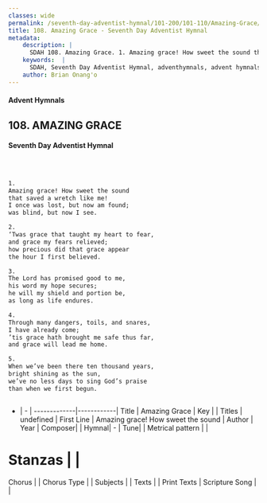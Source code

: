 ```yaml
---
classes: wide
permalink: /seventh-day-adventist-hymnal/101-200/101-110/Amazing-Grace/
title: 108. Amazing Grace - Seventh Day Adventist Hymnal
metadata:
    description: |
      SDAH 108. Amazing Grace. 1. Amazing grace! How sweet the sound that saved a wretch like me! I once was lost, but now am found; was blind, but now I see.
    keywords:  |
      SDAH, Seventh Day Adventist Hymnal, adventhymnals, advent hymnals, Amazing Grace, Amazing grace! How sweet the sound 
    author: Brian Onang'o
---
```


#### Advent Hymnals
## 108. AMAZING GRACE
#### Seventh Day Adventist Hymnal

```txt



1.
Amazing grace! How sweet the sound
that saved a wretch like me!
I once was lost, but now am found;
was blind, but now I see.

2.
‘Twas grace that taught my heart to fear,
and grace my fears relieved;
how precious did that grace appear
the hour I first believed.

3.
The Lord has promised good to me,
his word my hope secures;
he will my shield and portion be,
as long as life endures.

4.
Through many dangers, toils, and snares,
I have already come;
’tis grace hath brought me safe thus far,
and grace will lead me home.

5.
When we’ve been there ten thousand years,
bright shining as the sun,
we’ve no less days to sing God’s praise
than when we first begun.



```

- |   -  |
-------------|------------|
Title | Amazing Grace |
Key |  |
Titles | undefined |
First Line | Amazing grace! How sweet the sound |
Author | 
Year | 
Composer|  |
Hymnal|  - |
Tune|  |
Metrical pattern | |
# Stanzas |  |
Chorus |  |
Chorus Type |  |
Subjects |  |
Texts |  |
Print Texts | 
Scripture Song |  |
  
